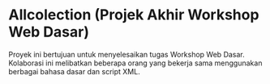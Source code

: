 # Allcolection (Projek Akhir Workshop Web Dasar)

Proyek ini bertujuan untuk menyelesaikan tugas Workshop Web Dasar. Kolaborasi ini melibatkan beberapa orang yang bekerja sama menggunakan berbagai bahasa dasar dan script XML.
